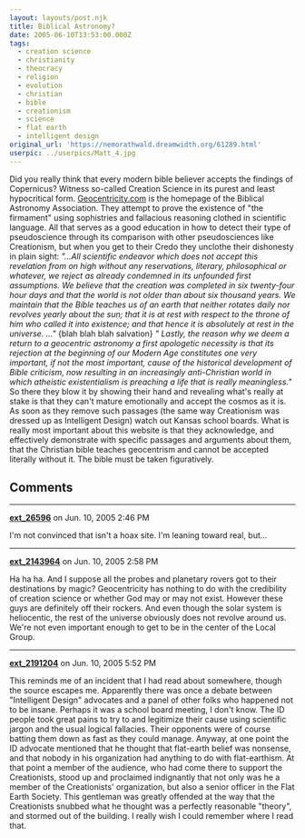 ```yaml
---
layout: layouts/post.njk
title: Biblical Astronomy?
date: 2005-06-10T13:53:00.000Z
tags:
  - creation science
  - christianity
  - theocracy
  - religion
  - evolution
  - christian
  - bible
  - creationism
  - science
  - flat earth
  - intelligent design
original_url: 'https://nemorathwald.dreamwidth.org/61289.html'
userpic: ../userpics/Matt_4.jpg
---
```

Did you really think that every modern bible believer accepts the findings of Copernicus? Witness so-called Creation Science in its purest and least hypocritical form. [Geocentricity.com](http://www.geocentricity.com/) is the homepage of the Biblical Astronomy Association. They attempt to prove the existence of "the firmament" using sophistries and fallacious reasoning clothed in scientific language. All that serves as a good education in how to detect their type of pseudoscience through its comparison with other pseudosciences like Creationism, but when you get to their Credo they unclothe their dishonesty in plain sight: _"...All scientific endeavor which does not accept this revelation from on high without any reservations, literary, philosophical or whatever, we reject as already condemned in its unfounded first assumptions. We believe that the creation was completed in six twenty-four hour days and that the world is not older than about six thousand years. We maintain that the Bible teaches us of an earth that neither rotates daily nor revolves yearly about the sun; that it is at rest with respect to the throne of him who called it into existence; and that hence it is absolutely at rest in the universe. ..."_ {blah blah blah salvation} _" Lastly, the reason why we deem a return to a geocentric astronomy a first apologetic necessity is that its rejection at the beginning of our Modern Age constitutes one very important, if not the most important, cause of the historical development of Bible criticism, now resulting in an increasingly anti-Christian world in which atheistic existentialism is preaching a life that is really meaningless."_ So there they blow it by showing their hand and revealing what's really at stake is that they can't mature emotionally and accept the cosmos as it is. As soon as they remove such passages (the same way Creationism was dressed up as Intelligent Design) watch out Kansas school boards. What is really most important about this website is that they acknowledge, and effectively demonstrate with specific passages and arguments about them, that the Christian bible teaches geocentrism and cannot be accepted literally without it. The bible must be taken figuratively.

## Comments

---

**[ext_26596](https://www.dreamwidth.org/users/ext_26596)** on Jun. 10, 2005 2:46 PM

I'm not convinced that isn't a hoax site. I'm leaning toward real, but...

---

**[ext_2143964](https://www.dreamwidth.org/users/ext_2143964)** on Jun. 10, 2005 2:58 PM

Ha ha ha. And I suppose all the probes and planetary rovers got to their destinations by magic? Geocentricity has nothing to do with the credibility of creation science or whether God may or may not exist. However these guys are definitely off their rockers. And even though the solar system is heliocentic, the rest of the universe obviously does not revolve around us. We're not even important enough to get to be in the center of the Local Group.

---

**[ext_2191204](https://www.dreamwidth.org/users/ext_2191204)** on Jun. 10, 2005 5:52 PM

This reminds me of an incident that I had read about somewhere, though the source escapes me. Apparently there was once a debate between "Intelligent Design" advocates and a panel of other folks who happened not to be insane. Perhaps it was a school board meeting, I don't know. The ID people took great pains to try to and legitimize their cause using scientific jargon and the usual logical fallacies. Their opponents were of course batting them down as fast as they could manage. Anyway, at one point the ID advocate mentioned that he thought that flat-earth belief was nonsense, and that nobody in his organization had anything to do with flat-earthism. At that point a member of the audience, who had come there to support the Creationists, stood up and proclaimed indignantly that not only was he a member of the Creationists' organization, but also a senior officer in the Flat Earth Society. This gentleman was greatly offended at the way that the Creationists snubbed what he thought was a perfectly reasonable "theory", and stormed out of the building. I really wish I could remember where I read that.
